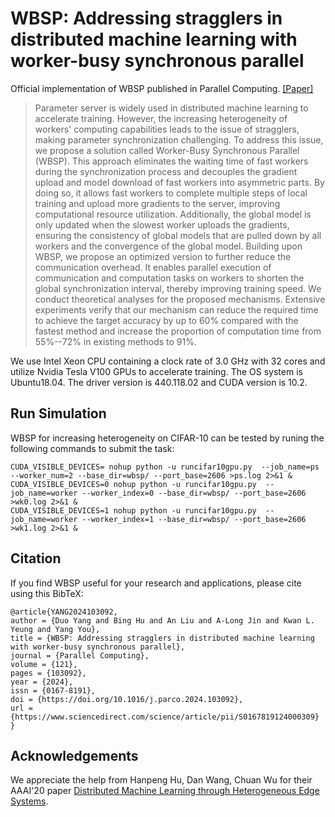 # WBSP: Addressing stragglers in distributed machine learning with worker-busy synchronous parallel
Official implementation of WBSP published in Parallel Computing. [[Paper]](https://www.sciencedirect.com/science/article/abs/pii/S0167819124000309)<br>
>Parameter server is widely used in distributed machine learning to accelerate training. However, the increasing heterogeneity of workers' computing capabilities leads to the issue of stragglers, making parameter synchronization challenging. To address this issue, we propose a solution called Worker-Busy Synchronous Parallel (WBSP). This approach eliminates the waiting time of fast workers during the synchronization process and decouples the gradient upload and model download of fast workers into asymmetric parts. By doing so, it allows fast workers to complete multiple steps of local training and upload more gradients to the server, improving computational resource utilization. Additionally, the global model is only updated when the slowest worker uploads the gradients, ensuring the consistency of global models that are pulled down by all workers and the convergence of the global model. Building upon WBSP, we propose an optimized version to further reduce the communication overhead. It enables parallel execution of communication and computation tasks on workers to shorten the global synchronization interval, thereby improving training speed. We conduct theoretical analyses for the proposed mechanisms. Extensive experiments verify that our mechanism can reduce the required time to achieve the target accuracy by up to 60\% compared with the fastest method and increase the proportion of computation time from 55\%--72\% in existing methods to 91\%.<br>

We use Intel Xeon CPU containing a clock rate of 3.0 GHz with 32 cores and utilize Nvidia Tesla V100 GPUs to accelerate training.
The OS system is Ubuntu18.04. The driver version is 440.118.02 and CUDA version is 10.2.<br>

## Run Simulation
WBSP for increasing heterogeneity on CIFAR-10 can be tested by runing the following commands to submit the task:
```
CUDA_VISIBLE_DEVICES= nohup python -u runcifar10gpu.py  --job_name=ps --worker_num=2 --base_dir=wbsp/ --port_base=2606 >ps.log 2>&1 & 
CUDA_VISIBLE_DEVICES=0 nohup python -u runcifar10gpu.py  --job_name=worker --worker_index=0 --base_dir=wbsp/ --port_base=2606 >wk0.log 2>&1 &
CUDA_VISIBLE_DEVICES=1 nohup python -u runcifar10gpu.py  --job_name=worker --worker_index=1 --base_dir=wbsp/ --port_base=2606 >wk1.log 2>&1 &
```

## Citation
If you find WBSP useful for your research and applications, please cite using this BibTeX:
```
@article{YANG2024103092,
author = {Duo Yang and Bing Hu and An Liu and A-Long Jin and Kwan L. Yeung and Yang You},
title = {WBSP: Addressing stragglers in distributed machine learning with worker-busy synchronous parallel},
journal = {Parallel Computing},
volume = {121},
pages = {103092},
year = {2024},
issn = {0167-8191},
doi = {https://doi.org/10.1016/j.parco.2024.103092},
url = {https://www.sciencedirect.com/science/article/pii/S0167819124000309}
}
```

## Acknowledgements
We appreciate the help from Hanpeng Hu, Dan Wang, Chuan Wu for their AAAI'20 paper [Distributed Machine Learning through Heterogeneous Edge Systems](https://aaai.org/papers/07179-distributed-machine-learning-through-heterogeneous-edge-systems/). <br>
